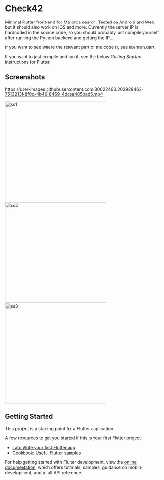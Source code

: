# Check42

Minimal Flutter front-end for Mallorca search. Tested on Android and Web, but it should also work on iOS and more. Currently the server IP is hardcoded in the source code, so you should probably just compile yourself after running the Python backend and getting the IP...

If you want to see where the relevant part of the code is, see lib/main.dart.

If you want to just compile and run it, see the below *Getting Started* instructions for Flutter.

## Screenshots

https://user-images.githubusercontent.com/30022460/202928463-7513213f-8f0c-4b46-8469-4dcea485bad5.mp4

<img src="https://user-images.githubusercontent.com/30022460/202928444-74840579-2d26-46ef-89fb-bcc144aa872a.jpg" alt="ss1" width="330"/>    <img src="https://user-images.githubusercontent.com/30022460/202928449-c8852d30-b087-41ac-bcd4-40d1a1de8426.jpg" alt="ss2" width="330"/>    <img src="https://user-images.githubusercontent.com/30022460/202928451-8b9835da-08df-46c9-8138-b53d4e4960c1.jpg" alt="ss3" width="330"/>



## Getting Started

This project is a starting point for a Flutter application.

A few resources to get you started if this is your first Flutter project:

- [Lab: Write your first Flutter app](https://docs.flutter.dev/get-started/codelab)
- [Cookbook: Useful Flutter samples](https://docs.flutter.dev/cookbook)

For help getting started with Flutter development, view the
[online documentation](https://docs.flutter.dev/), which offers tutorials,
samples, guidance on mobile development, and a full API reference.
